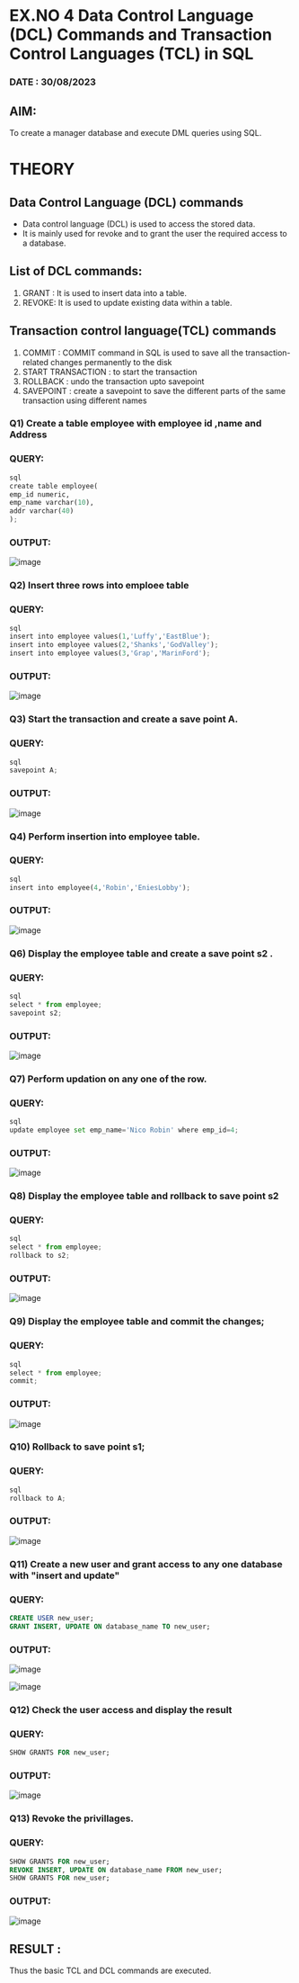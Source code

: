 # EX.NO 4 Data Control Language (DCL) Commands and Transaction Control Languages (TCL) in SQL
### DATE : 30/08/2023

## AIM:
To create a manager database and execute DML queries using SQL.

# THEORY
## Data Control Language (DCL) commands
* Data control language (DCL) is used to access the stored data.
* It is mainly used for revoke and to grant the user the required access to a database.
## List of DCL commands: 
1. GRANT : It is used to insert data into a table.
2. REVOKE: It is used to update existing data within a table.
## Transaction control language(TCL) commands
1. COMMIT : COMMIT command in SQL is used to save all the transaction-related changes permanently to the disk
2. START TRANSACTION : to start the transaction
3. ROLLBACK : undo the transaction upto savepoint 
4. SAVEPOINT : create a savepoint to save the different parts of the same transaction using different names

### Q1) Create a table employee with employee id ,name and Address

### QUERY:
```python
sql
create table employee(
emp_id numeric,
emp_name varchar(10),
addr varchar(40)
);
```


### OUTPUT:
![image](https://github.com/Lakshmipriya2005/DBMS/assets/115525361/56bbda44-a582-42e3-9738-5b1d035dd675)



### Q2) Insert three rows into emploee table 



### QUERY:
```python
sql
insert into employee values(1,'Luffy','EastBlue');
insert into employee values(2,'Shanks','GodValley');
insert into employee values(3,'Grap','MarinFord');
```

### OUTPUT:
![image](https://github.com/Lakshmipriya2005/DBMS/assets/115525361/db081e71-759d-44df-b847-75294a2e2a34)


### Q3) Start the transaction and create a save point A.

### QUERY:
```python
sql
savepoint A;
```

### OUTPUT:
![image](https://github.com/Lakshmipriya2005/DBMS/assets/115525361/d491985f-d652-4510-baba-69bda39920c4)


### Q4) Perform insertion into employee table.

### QUERY:
```python
sql
insert into employee(4,'Robin','EniesLobby');
```

### OUTPUT:
![image](https://github.com/Lakshmipriya2005/DBMS/assets/115525361/b9d81949-f840-4fb4-8427-6c5efb79da74)



### Q6)	Display the employee table and create a save point s2 .


### QUERY:
```python
sql
select * from employee;
savepoint s2;
```

### OUTPUT:
![image](https://github.com/Lakshmipriya2005/DBMS/assets/115525361/bc86bb69-d7ad-4193-aeda-050214882984)



### Q7)	Perform updation on any one of the row.


### QUERY:
```python
sql
update employee set emp_name='Nico Robin' where emp_id=4;
```

### OUTPUT:
![image](https://github.com/Lakshmipriya2005/DBMS/assets/115525361/2e9e6855-56ea-40f4-ba36-56f8eafd68ee)



### Q8) Display the employee table and rollback to  save point s2 


### QUERY:
```python
sql
select * from employee;
rollback to s2;
```

### OUTPUT:
![image](https://github.com/Lakshmipriya2005/DBMS/assets/115525361/b66b2852-7cbc-49e6-a059-579485f3ff49)


### Q9) Display the employee table and commit the changes; 


### QUERY:
```python
sql
select * from employee;
commit;
```

### OUTPUT:
![image](https://github.com/Lakshmipriya2005/DBMS/assets/115525361/7dd55645-f515-4c5b-9174-1b3a9bc24e30)


### Q10) Rollback to save point s1;

### QUERY:
```python
sql
rollback to A;
```

### OUTPUT:
![image](https://github.com/Lakshmipriya2005/DBMS/assets/115525361/441afff5-9f95-418b-ad8b-c2b5cfbf810d)

### Q11)	Create a new user and grant access to any one database with "insert and update"


### QUERY:
```sql
CREATE USER new_user;
GRANT INSERT, UPDATE ON database_name TO new_user;
```

### OUTPUT:
![image](https://github.com/Yuvaraj878/DBMS/assets/118622554/3c3761a5-28c0-4c83-a203-89e0087e6676)

![image](https://github.com/Yuvaraj878/DBMS/assets/118622554/fd08ac3a-d1a5-4a16-af6a-f3bc5ff24629)

### Q12) Check the user access and display the result 


### QUERY:
```sql
SHOW GRANTS FOR new_user;
```

### OUTPUT:
![image](https://github.com/Yuvaraj878/DBMS/assets/118622554/2fbd5d94-7610-4828-a072-c84372c06442)

### Q13) Revoke the privillages.

### QUERY:
```sql
SHOW GRANTS FOR new_user;
REVOKE INSERT, UPDATE ON database_name FROM new_user;
SHOW GRANTS FOR new_user;
```

### OUTPUT:
![image](https://github.com/Yuvaraj878/DBMS/assets/118622554/bd4b2b58-817e-42ea-b84d-a59af0382c11)


## RESULT :
Thus the basic TCL and DCL commands are executed.
